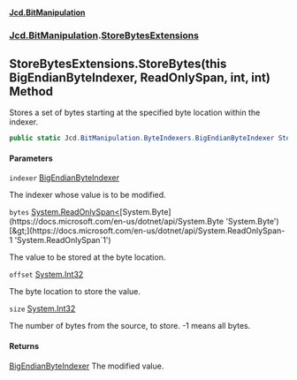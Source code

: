 #### [Jcd.BitManipulation](index.md 'index')

### [Jcd.BitManipulation](Jcd.BitManipulation.md 'Jcd.BitManipulation').[StoreBytesExtensions](Jcd.BitManipulation.StoreBytesExtensions.md 'Jcd.BitManipulation.StoreBytesExtensions')

## StoreBytesExtensions.StoreBytes(this BigEndianByteIndexer, ReadOnlySpan<byte>, int, int) Method

Stores a set of bytes starting at the specified byte location within the indexer.

```csharp
public static Jcd.BitManipulation.ByteIndexers.BigEndianByteIndexer StoreBytes(this Jcd.BitManipulation.ByteIndexers.BigEndianByteIndexer indexer, System.ReadOnlySpan<byte> bytes, int offset, int size=-1);
```

#### Parameters

<a name='Jcd.BitManipulation.StoreBytesExtensions.StoreBytes(thisJcd.BitManipulation.ByteIndexers.BigEndianByteIndexer,System.ReadOnlySpan_byte_,int,int).indexer'></a>

`indexer` [BigEndianByteIndexer](Jcd.BitManipulation.ByteIndexers.BigEndianByteIndexer.md 'Jcd.BitManipulation.ByteIndexers.BigEndianByteIndexer')

The indexer whose value is to be modified.

<a name='Jcd.BitManipulation.StoreBytesExtensions.StoreBytes(thisJcd.BitManipulation.ByteIndexers.BigEndianByteIndexer,System.ReadOnlySpan_byte_,int,int).bytes'></a>

`bytes` [System.ReadOnlySpan&lt;](https://docs.microsoft.com/en-us/dotnet/api/System.ReadOnlySpan-1 'System.ReadOnlySpan`1')[System.Byte](https://docs.microsoft.com/en-us/dotnet/api/System.Byte 'System.Byte')[&gt;](https://docs.microsoft.com/en-us/dotnet/api/System.ReadOnlySpan-1 'System.ReadOnlySpan`1')

The value to be stored at the byte location.

<a name='Jcd.BitManipulation.StoreBytesExtensions.StoreBytes(thisJcd.BitManipulation.ByteIndexers.BigEndianByteIndexer,System.ReadOnlySpan_byte_,int,int).offset'></a>

`offset` [System.Int32](https://docs.microsoft.com/en-us/dotnet/api/System.Int32 'System.Int32')

The byte location to store the value.

<a name='Jcd.BitManipulation.StoreBytesExtensions.StoreBytes(thisJcd.BitManipulation.ByteIndexers.BigEndianByteIndexer,System.ReadOnlySpan_byte_,int,int).size'></a>

`size` [System.Int32](https://docs.microsoft.com/en-us/dotnet/api/System.Int32 'System.Int32')

The number of bytes from the source, to store. -1 means all bytes.

#### Returns

[BigEndianByteIndexer](Jcd.BitManipulation.ByteIndexers.BigEndianByteIndexer.md 'Jcd.BitManipulation.ByteIndexers.BigEndianByteIndexer')
The modified value.